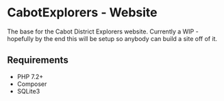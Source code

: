 # CabotExplorers - Website
The base for the Cabot District Explorers website.
Currently a WIP - hopefully by the end this will be setup so anybody can build a site off of it.

## Requirements
* PHP 7.2+
* Composer
* SQLite3
